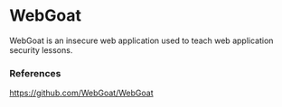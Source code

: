 # WebGoat

WebGoat is an insecure web application used to teach web application security lessons.


### References

https://github.com/WebGoat/WebGoat
